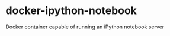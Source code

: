 docker-ipython-notebook
=======================

Docker container capable of running an iPython notebook server
